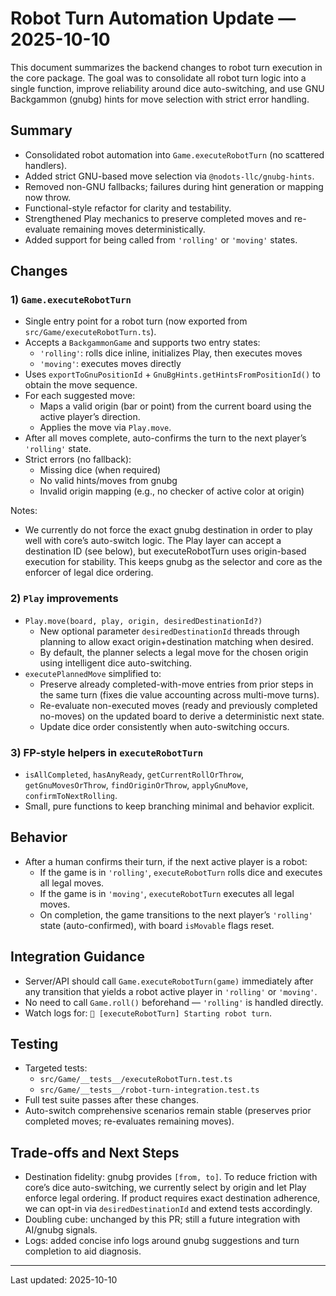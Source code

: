 # Robot Turn Automation Update — 2025-10-10

This document summarizes the backend changes to robot turn execution in the core package. The goal was to consolidate all robot turn logic into a single function, improve reliability around dice auto-switching, and use GNU Backgammon (gnubg) hints for move selection with strict error handling.

## Summary

- Consolidated robot automation into `Game.executeRobotTurn` (no scattered handlers).
- Added strict GNU-based move selection via `@nodots-llc/gnubg-hints`.
- Removed non-GNU fallbacks; failures during hint generation or mapping now throw.
- Functional-style refactor for clarity and testability.
- Strengthened Play mechanics to preserve completed moves and re-evaluate remaining moves deterministically.
- Added support for being called from `'rolling'` or `'moving'` states.

## Changes

### 1) `Game.executeRobotTurn`

- Single entry point for a robot turn (now exported from `src/Game/executeRobotTurn.ts`).
- Accepts a `BackgammonGame` and supports two entry states:
  - `'rolling'`: rolls dice inline, initializes Play, then executes moves
  - `'moving'`: executes moves directly
- Uses `exportToGnuPositionId` + `GnuBgHints.getHintsFromPositionId()` to obtain the move sequence.
- For each suggested move:
  - Maps a valid origin (bar or point) from the current board using the active player’s direction.
  - Applies the move via `Play.move`.
- After all moves complete, auto-confirms the turn to the next player’s `'rolling'` state.
- Strict errors (no fallback):
  - Missing dice (when required)
  - No valid hints/moves from gnubg
  - Invalid origin mapping (e.g., no checker of active color at origin)

Notes:
- We currently do not force the exact gnubg destination in order to play well with core’s auto-switch logic. The Play layer can accept a destination ID (see below), but executeRobotTurn uses origin-based execution for stability. This keeps gnubg as the selector and core as the enforcer of legal dice ordering.

### 2) `Play` improvements

- `Play.move(board, play, origin, desiredDestinationId?)`
  - New optional parameter `desiredDestinationId` threads through planning to allow exact origin+destination matching when desired.
  - By default, the planner selects a legal move for the chosen origin using intelligent dice auto-switching.
- `executePlannedMove` simplified to:
  - Preserve already completed-with-move entries from prior steps in the same turn (fixes die value accounting across multi-move turns).
  - Re-evaluate non-executed moves (ready and previously completed no-moves) on the updated board to derive a deterministic next state.
  - Update dice order consistently when auto-switching occurs.

### 3) FP-style helpers in `executeRobotTurn`

- `isAllCompleted`, `hasAnyReady`, `getCurrentRollOrThrow`, `getGnuMovesOrThrow`, `findOriginOrThrow`, `applyGnuMove`, `confirmToNextRolling`.
- Small, pure functions to keep branching minimal and behavior explicit.

## Behavior

- After a human confirms their turn, if the next active player is a robot:
  - If the game is in `'rolling'`, `executeRobotTurn` rolls dice and executes all legal moves.
  - If the game is in `'moving'`, `executeRobotTurn` executes all legal moves.
  - On completion, the game transitions to the next player’s `'rolling'` state (auto-confirmed), with board `isMovable` flags reset.

## Integration Guidance

- Server/API should call `Game.executeRobotTurn(game)` immediately after any transition that yields a robot active player in `'rolling'` or `'moving'`.
- No need to call `Game.roll()` beforehand — `'rolling'` is handled directly.
- Watch logs for: `🤖 [executeRobotTurn] Starting robot turn`.

## Testing

- Targeted tests:
  - `src/Game/__tests__/executeRobotTurn.test.ts`
  - `src/Game/__tests__/robot-turn-integration.test.ts`
- Full test suite passes after these changes.
- Auto-switch comprehensive scenarios remain stable (preserves prior completed moves; re-evaluates remaining moves).

## Trade-offs and Next Steps

- Destination fidelity: gnubg provides `[from, to]`. To reduce friction with core’s dice auto-switching, we currently select by origin and let Play enforce legal ordering. If product requires exact destination adherence, we can opt-in via `desiredDestinationId` and extend tests accordingly.
- Doubling cube: unchanged by this PR; still a future integration with AI/gnubg signals.
- Logs: added concise info logs around gnubg suggestions and turn completion to aid diagnosis.

---

Last updated: 2025-10-10


